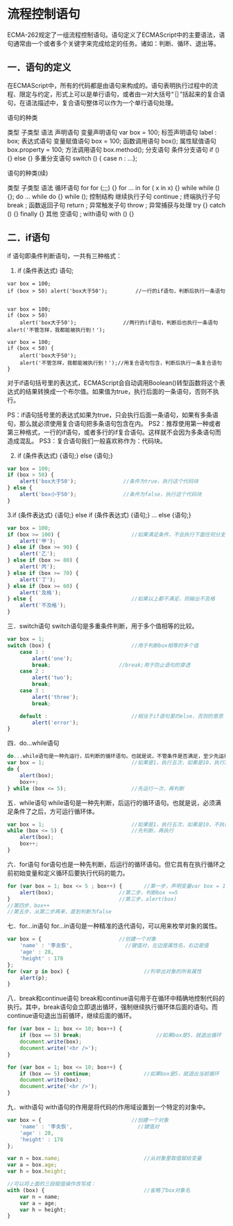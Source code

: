 # 流程控制语句
ECMA-262规定了一组流程控制语句。语句定义了ECMAScript中的主要语法，语句通常由一个或者多个关键字来完成给定的任务。诸如：判断、循环、退出等。

## 一．语句的定义

在ECMAScript中，所有的代码都是由语句来构成的。语句表明执行过程中的流程、限定与约定，形式上可以是单行语句，或者由一对大括号“｛｝”括起来的复合语句，在语法描述中，复合语句整体可以作为一个单行语句处理。

语句的种类

类型	子类型	语法
声明语句	变量声明语句	var box = 100;
	标签声明语句	label : box;
表达式语句	变量赋值语句	box = 100;
	函数调用语句	box();
	属性赋值语句	box.property = 100;
	方法调用语句	box.method();
分支语句	条件分支语句	if () {} else {}
	多重分支语句	switch () { case n : ...};

语句的种类(续)

类型	子类型	语法
循环语句	for	for (;;;) {}
	for ... in	for ( x in x) {}
	while	while () {};
	do ... while	do {} while ();
控制结构	继续执行子句	continue ;
	终端执行子句	break ;
	函数返回子句	return ;
	异常触发子句	throw ;
	异常捕获与处理	try {} catch () {} finally {}
其他	空语句	;
	with语句	with () {}


## 二．if语句
if 语句即条件判断语句，一共有三种格式：

1. if (条件表达式) 语句;
```
var box = 100;
if (box > 50) alert('box大于50');			//一行的if语句，判断后执行一条语句


var box = 100;
if (box > 50) 
	alert('box大于50');				//两行的if语句，判断后也执行一条语句
alert('不管怎样，我都能被执行到！');

var box = 100;
if (box < 50) {
	alert('box大于50');
	alert('不管怎样，我都能被执行到！');//用复合语句包含，判断后执行一条复合语句
}
```
对于if语句括号里的表达式，ECMAScript会自动调用Boolean()转型函数将这个表达式的结果转换成一个布尔值。如果值为true，执行后面的一条语句，否则不执行。


PS：if语句括号里的表达式如果为true，只会执行后面一条语句，如果有多条语句，那么就必须使用复合语句把多条语句包含在内。
PS2：推荐使用第一种或者第三种格式，一行的if语句，或者多行的if复合语句。这样就不会因为多条语句而造成混乱。
PS3：复合语句我们一般喜欢称作为：代码块。

2. if (条件表达式) {语句;} else {语句;}
```javascript
var box = 100;
if (box > 50) {
	alert('box大于50');				//条件为true，执行这个代码块
} else {
	alert('box小于50');				//条件为false，执行这个代码块
} 
```

3.if (条件表达式) {语句;} else if (条件表达式) {语句;} ... else {语句;} 
```javascript
var box = 100;
if (box >= 100) {						//如果满足条件，不会执行下面任何分支
	alert('甲');
} else if (box >= 90) {
	alert('乙');
} else if (box >= 80) {
	alert('丙');
} else if (box >= 70) {
	alert('丁');
} else if (box >= 60) {
	alert('及格');
} else {								//如果以上都不满足，则输出不及格
	alert('不及格');
}
```

三．switch语句
switch语句是多重条件判断，用于多个值相等的比较。
```javascript
var box = 1;
switch (box) {							//用于判断box相等的多个值
	case 1 :
		alert('one');
		break;						//break;用于防止语句的穿透
	case 2 : 
		alert('two');
		break;
	case 3 : 
		alert('three');
		break;

	default :							//相当于if语句里的else，否则的意思
		alert('error');
}
```

四．do...while语句
```javascript
do...while语句是一种先运行，后判断的循环语句。也就是说，不管条件是否满足，至少先运行一次循环体。
var box = 1;							//如果是1，执行五次，如果是10，执行1次
do {
	alert(box);
	box++;
} while (box <= 5);						//先运行一次，再判断
```


五．while语句
while语句是一种先判断，后运行的循环语句。也就是说，必须满足条件了之后，方可运行循环体。
```javascript
var box = 1;							//如果是1，执行五次，如果是10，不执行
while (box <= 5) {						//先判断，再执行
	alert(box);
	box++;
}
```
六．for语句
for语句也是一种先判断，后运行的循环语句。但它具有在执行循环之前初始变量和定义循环后要执行代码的能力。
```javascript
for (var box = 1; box <= 5 ; box++) {		//第一步，声明变量var box = 1;
	alert(box);						//第二步，判断box <=5
}									//第三步，alert(box)
//第四步，box++
//第五步，从第二步再来，直到判断为false
```

七．for...in语句
for...in语句是一种精准的迭代语句，可以用来枚举对象的属性。
```javascript
var box = {							//创建一个对象
	'name' : '李炎恢',					//键值对，左边是属性名，右边是值
	'age' : 28,
	'height' : 178
};
for (var p in box) {						//列举出对象的所有属性
	alert(p);
}
```


八．break和continue语句
break和continue语句用于在循环中精确地控制代码的执行。其中，break语句会立即退出循环，强制继续执行循环体后面的语句。而continue语句退出当前循环，继续后面的循环。
```javascript
for (var box = 1; box <= 10; box++) {
	if (box == 5) break;						//如果box是5，就退出循环
	document.write(box);
	document.write('<br />');
}

for (var box = 1; box <= 10; box++) {
	if (box == 5) continue;					//如果box是5，就退出当前循环
	document.write(box);
	document.write('<br />');
}
```


九．with语句
with语句的作用是将代码的作用域设置到一个特定的对象中。
```javascript
var box = {								//创建一个对象
	'name' : '李炎恢',						//键值对
	'age' : 28,
	'height' : 178
};

var n = box.name;							//从对象里取值赋给变量
var a = box.age;
var h = box.height;

//可以将上面的三段赋值操作改写成：
with (box) {								//省略了box对象名
	var n = name;
	var a = age;
	var h = height;
}
```